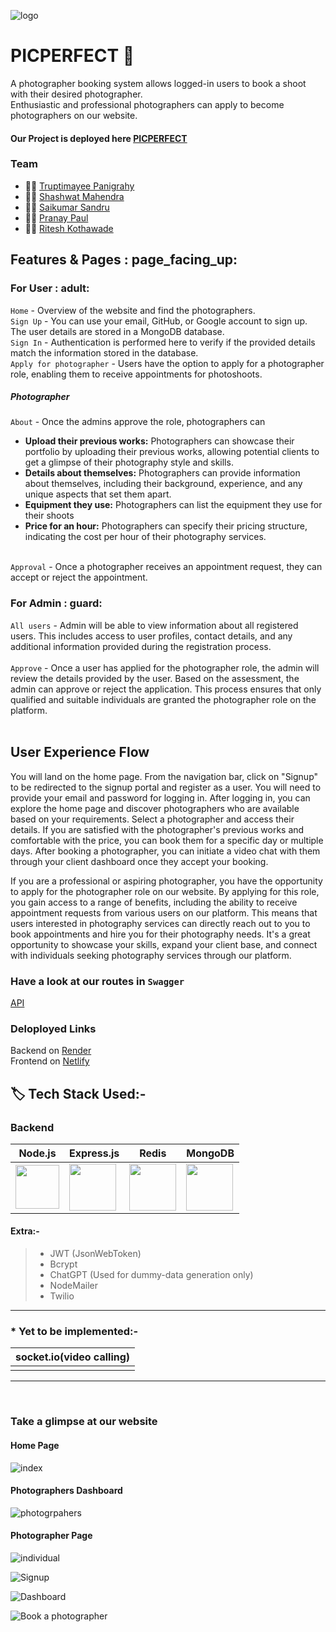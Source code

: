 ![logo](https://github.com/Shashwat2104/JS-assignments/assets/115514170/a18b703e-a4e6-47d7-87b1-eb8ac75df25b)

# PICPERFECT :camera_flash:
A photographer booking system allows logged-in users to book a shoot with their desired photographer. <br>
Enthusiastic and professional photographers can apply to become photographers on our website.

#### Our Project is deployed here [PICPERFECT](https://649477dd681c054f6c29689b--splendid-tapioca-a964c8.netlify.app/)

### Team 
- :woman_technologist: [Truptimayee Panigrahy](https://www.linkedin.com/in/truptimayee-panigrahy/)
- :man_technologist: [Shashwat Mahendra](https://www.linkedin.com/in/shashwat-mahendra-214598163/)
- :man_technologist: [Saikumar Sandru]()
- :man_technologist: [Pranay Paul](https://www.linkedin.com/in/pranay-paul-6a5220257/)
- :man_technologist: [Ritesh Kothawade](https://www.linkedin.com/in/ritesh-kothawade-800879270/)

## Features & Pages : page_facing_up:

### For User 	: adult:
`Home` - Overview of the website and find the photographers. <br>
`Sign Up` -  You can use your email, GitHub, or Google account to sign up. The user details are stored in a MongoDB database. <br>
`Sign In` - Authentication is performed here to verify if the provided details match the information stored in the database. <br>
`Apply for photographer` - Users have the option to apply for a photographer role, enabling them to receive appointments for photoshoots. <br>

##### Photographer
`About` - Once the admins approve the role, photographers can 
- **Upload their previous works:** Photographers can showcase their portfolio by uploading their previous works, allowing potential clients to get a glimpse of their photography style and skills. 
- **Details about themselves:** Photographers can provide information about themselves, including their background, experience, and any unique aspects that set them apart.
- **Equipment they use:** Photographers can list the equipment they use for their shoots
- **Price for an hour:** Photographers can specify their pricing structure, indicating the cost per hour of their photography services.  <br> <br>

`Approval` - Once a photographer receives an appointment request, they can accept or reject the appointment. 

### For Admin : guard:
`All users` - Admin will be able to view information about all registered users. This includes access to user profiles, contact details, and any additional information provided during the registration process. <br> <br>
`Approve` - Once a user has applied for the photographer role, the admin will review the details provided by the user. Based on the assessment, the admin can approve or reject the application. This process ensures that only qualified and suitable individuals are granted the photographer role on the platform. <br> <br>

## User Experience Flow
You will land on the home page. From the navigation bar, click on "Signup" to be redirected to the signup portal and register as a user. You will need to provide your email and password for logging in. After logging in, you can explore the home page and discover photographers who are available based on your requirements. Select a photographer and access their details. If you are satisfied with the photographer's previous works and comfortable with the price, you can book them for a specific day or multiple days. After booking a photographer, you can initiate a video chat with them through your client dashboard once they accept your booking.

If you are a professional or aspiring photographer, you have the opportunity to apply for the photographer role on our website. By applying for this role, you gain access to a range of benefits, including the ability to receive appointment requests from various users on our platform. This means that users interested in photography services can directly reach out to you to book appointments and hire you for their photography needs. It's a great opportunity to showcase your skills, expand your client base, and connect with individuals seeking photography services through our platform.

### Have a look at our routes in `Swagger`

[API](https://pic-perfect.onrender.com/api-docs)

### Deloployed Links
Backend on [Render](https://pic-perfect.onrender.com) <br>
Frontend on [Netlify](https://649477dd681c054f6c29689b--splendid-tapioca-a964c8.netlify.app/)

## 🏷️ Tech Stack Used:-



### Backend

| Node.js                                                                                                                         | Express.js                                                                                                                      | Redis                                                                                                                         | MongoDB                                                                                                       |
| ------------------------------------------------------------------------------------------------------------------------------- | ------------------------------------------------------------------------------------------------------------------------------- | ------------------------------------------------------------------------------------------------------------------------------- | ------------------------------------------------------------------------------------------------------------- |
| <img width="70px" src="https://user-images.githubusercontent.com/112753481/229047696-de3bf177-16a0-4161-a140-dd89e4fe7b22.png"> | <img width="75px" src="https://user-images.githubusercontent.com/112753481/229164589-4e724000-542d-4deb-9e11-cca7739c2b01.png"> |  <img width="75px" src="https://user-images.githubusercontent.com/25181517/182884894-d3fa6ee0-f2b4-4960-9961-64740f533f2a.png"> | <img width="75px" src="https://cdn.icon-icons.com/icons2/2415/PNG/512/mongodb_original_logo_icon_146424.png"> |

<!-- | <img width="75px" src="https://user-images.githubusercontent.com/25181517/182884894-d3fa6ee0-f2b4-4960-9961-64740f533f2a.png">  -->

#### Extra:-

> - JWT (JsonWebToken) <br/>
> - Bcrypt <br/>
> - ChatGPT (Used for dummy-data generation only)
> - NodeMailer <br/>
> - Twilio

---

### \* Yet to be implemented:-

| socket.io(video calling)                                                                                                                         |
| ------------------------------------------------------------------------------------------------------------------------------ |
| |

---

<br/>



### Take a glimpse at our website

#### Home Page
![index](https://github.com/Shashwat2104/JS-assignments/assets/115514170/24b69ae5-0e7e-45c4-aad7-4f4cb3f2343d)


#### Photographers Dashboard
![photogrpahers](https://github.com/Shashwat2104/JS-assignments/assets/115514170/93fe1e50-d706-426c-bc1c-93395fb59d75)


#### Photographer Page

![individual](https://github.com/Shashwat2104/JS-assignments/assets/115514170/cd2c3c4f-8743-47c1-a4f7-f2addc7539b0)

![Signup](https://github.com/Shashwat2104/JS-assignments/assets/115514170/5fe1b564-f915-41cf-8ed9-ea7750f17eb4)

![Dashboard](https://github-production-user-asset-6210df.s3.amazonaws.com/115514170/246816872-bc30bd48-aada-4fdb-8629-0b12cfe5d69d.png)

![Book a photographer](https://github.com/Shashwat2104/JS-assignments/assets/115514170/bcc86f40-8679-4a06-8f32-77bf7a747d98)
